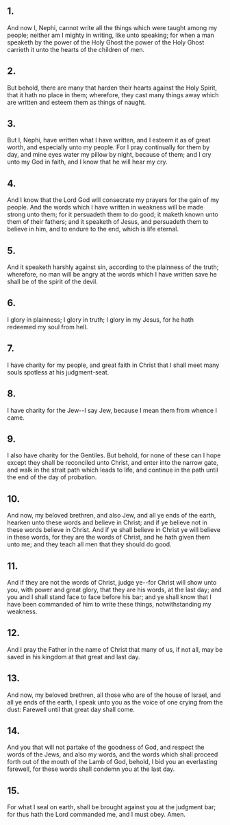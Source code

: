## 1.
And now I, Nephi, cannot write all the things which were taught among my people; neither am I mighty in writing, like unto speaking; for when a man speaketh by the power of the Holy Ghost the power of the Holy Ghost carrieth it unto the hearts of the children of men.
## 2.
But behold, there are many that harden their hearts against the Holy Spirit, that it hath no place in them; wherefore, they cast many things away which are written and esteem them as things of naught.
## 3.
But I, Nephi, have written what I have written, and I esteem it as of great worth, and especially unto my people. For I pray continually for them by day, and mine eyes water my pillow by night, because of them; and I cry unto my God in faith, and I know that he will hear my cry.
## 4.
And I know that the Lord God will consecrate my prayers for the gain of my people. And the words which I have written in weakness will be made strong unto them; for it persuadeth them to do good; it maketh known unto them of their fathers; and it speaketh of Jesus, and persuadeth them to believe in him, and to endure to the end, which is life eternal.
## 5.
And it speaketh harshly against sin, according to the plainness of the truth; wherefore, no man will be angry at the words which I have written save he shall be of the spirit of the devil.
## 6.
I glory in plainness; I glory in truth; I glory in my Jesus, for he hath redeemed my soul from hell.
## 7.
I have charity for my people, and great faith in Christ that I shall meet many souls spotless at his judgment-seat.
## 8.
I have charity for the Jew--I say Jew, because I mean them from whence I came.
## 9.
I also have charity for the Gentiles. But behold, for none of these can I hope except they shall be reconciled unto Christ, and enter into the narrow gate, and walk in the strait path which leads to life, and continue in the path until the end of the day of probation.
## 10.
And now, my beloved brethren, and also Jew, and all ye ends of the earth, hearken unto these words and believe in Christ; and if ye believe not in these words believe in Christ. And if ye shall believe in Christ ye will believe in these words, for they are the words of Christ, and he hath given them unto me; and they teach all men that they should do good.
## 11.
And if they are not the words of Christ, judge ye--for Christ will show unto you, with power and great glory, that they are his words, at the last day; and you and I shall stand face to face before his bar; and ye shall know that I have been commanded of him to write these things, notwithstanding my weakness.
## 12.
And I pray the Father in the name of Christ that many of us, if not all, may be saved in his kingdom at that great and last day.
## 13.
And now, my beloved brethren, all those who are of the house of Israel, and all ye ends of the earth, I speak unto you as the voice of one crying from the dust: Farewell until that great day shall come.
## 14.
And you that will not partake of the goodness of God, and respect the words of the Jews, and also my words, and the words which shall proceed forth out of the mouth of the Lamb of God, behold, I bid you an everlasting farewell, for these words shall condemn you at the last day.
## 15.
For what I seal on earth, shall be brought against you at the judgment bar; for thus hath the Lord commanded me, and I must obey. Amen.
